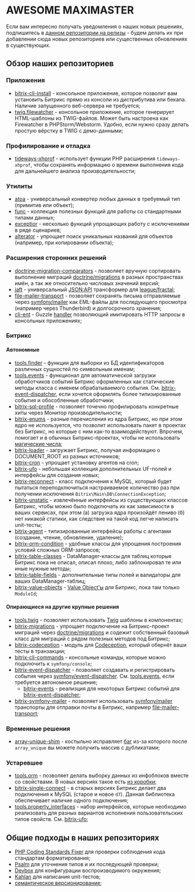 # AWESOME MAXIMASTER

Если вам интересно получать уведомления о наших новых решениях, подпишитесь
в [данном репозитории на релизы](https://github.com/maximaster/.github) - будем
делать их при добавлении сюда новых репозиториев или существенных обновлениях в
существующих.

## Обзор наших репозиториев

### Приложения

* [bitrix-cli-install](https://github.com/maximaster/bitrix-cli-install) -
  консольное приложение, которое позволит вам установить Битрикс прямо из
  консоли из дистрибутива или бекапа. Наличие запущенного веб-сервера не
  требуется;
* [twig.filewatcher](https://github.com/maximaster/twig.filewatcher) -
  консольное приложение, которое генерирует HTML-шаблоны из TWIG-файлов. Может
  быть настроена как Firewatcher в PHPStorm/Webstorm. Удобно, если нужно сразу
  делать простую вёрстку в TWIG с демо-данными;

### Профилирование и отладка

* [tideways-xhprof](https://github.com/maximaster/tideways-xhprof) - использует
  функции PHP расширения `tideways-xhprof`, чтобы сохранять информацию о времени
  выполнения кода для дальнейшего анализа производительности;

### Утилиты

* [atoa](https://github.com/maximaster/atoa) - универсальный конвертер любых
  данных в требуемый тип (примитив или объект);
* [func](https://github.com/maximaster/func) - коллекция полезных функций для
  работы со стандартными типами данных;
* [exceptior](https://github.com/maximaster/exceptior) - несколько функций
  упрощающих работу с исключениями в ряде сценариев;
* [alterator](https://github.com/maximaster/alterator) - упрощает поиск
  уникальных названий для объектов (например, при копировании объекта);

### Расширения сторонних решений

* [doctrine-migration-comparators](https://github.com/maximaster/doctrine-migration-comparators) -
  позволяет вручную сортировать выполнение миграций [doctrine/migrations](https://www.doctrine-project.org/projects/migrations.html)
  в разных пространствах имён, а так же относительно числовых значений версий;
* [jaft](https://github.com/maximaster/jaft) - универсальный
  [JSON:API](https://jsonapi.org) трансформер для
  [league/fractal](https://fractal.thephpleague.com/);
* [file-mailer-transport](https://github.com/maximaster/file-mailer-transport) -
  позволяет сохранять письма отправляемые через
  [symfony/mailer](https://symfony.com/doc/current/mailer.html) как EML-файлы
  для последующего просмотра (например через Thunderbird) и долгосрочного
  хранения;
* [cli-ent](https://github.com/maximaster/cli-ent) - Guzzle
  [handler](https://docs.guzzlephp.org/en/stable/handlers-and-middleware.html#handlers)
  позволяющий имитировать HTTP запросы в консольных приложениях;

### Битрикс

#### Автономные

* [tools.finder](https://github.com/maximaster/tools.finder) - функции для
  выборки из БД идентификаторов различных сущностей по символьным именам;
* [tools.events](https://github.com/maximaster/tools.events) - функционал для
  автоматической загрузки обработчиков событий Битрикс оформленных как
  статические методы класса с именем обрабатываемого события. См.
  [bitrix-event-dispatcher](https://github.com/maximaster/bitrix-event-dispatcher),
  если хочется оформлять более типизированные события и обособленные
  обработчики;
* [bitrix-sql-profile](https://github.com/maximaster/bitrix-sql-profile) -
  позволяет точечно профилировать конкретные хиты через Монитор
  производительности;
* [bitrix-enums](https://github.com/maximaster/bitrix-enums) - разные
  перечисления из ядра Битрикс, но при этом ядро не используется, что позволит
  использовать пакет в проектах без Битрикс, но которые с ним как-то
  взаимодействуют. Впрочем, помогает и в обычных Битрикс-проектах, чтобы не
  использовать
  [магические числа](https://en.wikipedia.org/wiki/Magic_number_(programming));
* [bitrix-loader](https://github.com/maximaster/bitrix-loader) - загружает
  Битрикс, получая информацию о DOCUMENT_ROOT из разных источников;
* [bitrix-cron](https://github.com/maximaster/bitrix-cron) - упрощает установку
  агентов на cron;
* [bitrix-ufo](https://github.com/maximaster/bitrix-ufo) - небольшая коллекция
  дополнительных UF-полей и интерфейсы для создания новых;
* [bitrix-reconnect](https://github.com/maximaster/bitrix-reconnect) - класс
  подключения к MySQL, который будет пытаться переподключиться настраиваемое
  количество раз при получении исключения `Bitrix\Main\DB\ConnectionException`;
* [bitrix-unstatic](https://github.com/maximaster/bitrix-unstatic) - извлечённые
  интерфейсы из существующих классов Битрикс, чтобы можно было подключать их как
  зависимости в ваших сервисах, при этом (а) загрузка ядра произойдёт лениво
  (б) нет никакой статики, как следствие на такой код легче написать unit-тесты;
* [bitrix-agent](https://github.com/maximaster/bitrix-agent) - типизированные
  интерфейсы работы с агентами (создание, чтение, обновление, удаление);
* [bitrix-orm-condition](https://github.com/maximaster/bitrix-orm-condition) -
  удобные классы для упрощения построения условий сложных ORM-запросов;
* [bitrix-table-classes](https://github.com/maximaster/bitrix-table-classes) -
  DataManager-классы для таблиц которые Битрикс пока не описал, описал плохо,
  либо заблокировал те или иные нужные методы;
* [bitrix-table-fields](https://github.com/maximaster/bitrix-table-fields) -
  дополнительные типы полей и валидаторы для ваших DataManager-таблиц;
* [bitrix-value-objects](https://github.com/maximaster/bitrix-value-objects) -
  [Value Object'ы](https://en.wikipedia.org/wiki/Value_object) для Битрикс, пока
  там только `ModuleId`;

#### Опирающиеся на другие крупные решения

* [tools.twig](https://github.com/maximaster/tools.twig) - позволяет
  использовать [Twig](https://twig.symfony.com) шаблоны в компонентах;
* [bitrix-migrations](https://github.com/maximaster/bitrix-migrations) -
  упрощает подключение на Битрикс-проект миграций через
  [doctrine/migrations](https://www.doctrine-project.org/projects/migrations.html)
  и содежит собственный базовый класс для миграций с рядом полезных методов под
  Битрикс;
* [bitrix-codeception](https://github.com/maximaster/bitrix-codeception) -
  модуль для [Codeception](https://codeception.com), который обернёт ваши тесты
  в транзакции;
* [bitrix-cli-commands](https://github.com/maximaster/bitrix-cli-commands) -
  консольные команды, которые можно подключить к `symfony/console`;
* [bitrix-event-dispatcher](https://github.com/maximaster/bitrix-event-dispatcher) -
  позволяет создавать и регистрировать события через
  [symfony/event-dispatcher](https://symfony.com/components/EventDispatcher).
  См. [tools.events](https://github.com/maximaster/tools.events), если требуется
  автономное решение;
  * [bitrix-events](https://github.com/maximaster/bitrix-events) - реализция для
    некоторых Битрикс событий для
    [bitrix-event-dispatcher](https://github.com/maximaster/bitrix-event-dispatcher);
* [bitrix-symfony-mailer](https://github.com/maximaster/bitrix-symfony-mailer) -
  позволяет использовать
  [symfony/mailer](https://symfony.com/doc/current/mailer.html) транспорты для
  отправки почты в Битрикс, например
  [file-mailer-transport](https://github.com/maximaster/file-mailer-transport);

### Временные решения

* [array-unique-shim](https://github.com/maximaster/array-unique-shim) -
  костыльно исправляет [баг](https://github.com/php/doc-en/issues/1463) из-за
  которого после `array_unique` вы можете получить массив с дубликатами;

### Устаревшее

* [tools.orm](https://github.com/maximaster/tools.orm) - позволяет делать
  выборку данных из инфоблоков вместе со свойствами. В новых версиях такое есть
  [из коробки](https://dev.1c-bitrix.ru/learning/course/index.php?COURSE_ID=43&LESSON_ID=12868&LESSON_PATH=3913.3516.5748.12864.12868);
* [bitrix-single-connect](https://github.com/maximaster/bitrix-single-connect) -
  в старых версиях Битрикс делает два подключения к MySQL (старое и новое `d7`).
  Данная библиотека обеспечивает наличие одного подключения;
* [tools.property_interfaces](https://github.com/maximaster/tools.property_interfaces) -
  набор интерфейсов, которые необходимо реализовать для разных вариантов
  исполнения пользовательских типов свойств. См.
  [bitrix-ufo](https://github.com/maximaster/bitrix-ufo);

## Общие подходы в наших репозиториях

* [PHP Coding Standards Fixer](https://cs.symfony.com) для проверки
  соблюдения кода стандартам форматирования;
* [Psalm](https://psalm.dev) для уточнения типов и их последующей проверки;
* [Devbox](https://www.jetify.com/devbox) для конфигурации воспроизводимого
  окружения;
* [Kahlan](https://kahlan.github.io/docs/) для написания unit-тестов;
* [семантическое версионирование](https://semver.org/);
